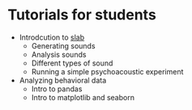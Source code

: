 # Tutorials for students 

* Introdcution to [slab](https://github.com/DrMarc/slab)
   * Generating sounds
   * Analysis sounds
   * Different types of sound
   * Running a simple psychoacoustic experiment
* Analyzing behavioral data
   * Intro to pandas
   * Intro to matplotlib and seaborn
